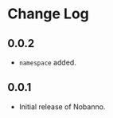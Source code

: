 Change Log
==========


0.0.2
-----

* `namespace` added.

0.0.1
-----

* Initial release of Nobanno.
